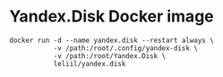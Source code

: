 # Yandex.Disk Docker image
```
docker run -d --name yandex.disk --restart always \
           -v /path:/root/.config/yandex-disk \
           -v /path:/root/Yandex.Disk \
           leliil/yandex.disk
```
